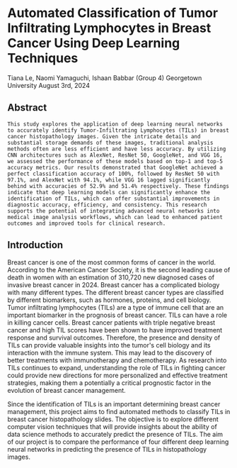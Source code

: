 # Automated Classification of Tumor Infiltrating Lymphocytes in Breast Cancer Using Deep Learning Techniques
Tiana Le, Naomi Yamaguchi, Ishaan Babbar (Group 4)
Georgetown University
August 3rd, 2024


## Abstract
	This study explores the application of deep learning neural networks to accurately identify Tumor-Infiltrating Lymphocytes (TILs) in breast cancer histopathology images. Given the intricate details and substantial storage demands of these images, traditional analysis methods often are less efficient and have less accuracy. By utilizing CNN architectures such as AlexNet, ResNet 50, GoogleNet, and VGG 16, we assessed the performance of these models based on top-1 and top-5 accuracy metrics. Our results demonstrated that GoogleNet achieved a perfect classification accuracy of 100%, followed by ResNet 50 with 97.1%, and AlexNet with 94.1%, while VGG 16 lagged significantly behind with accuracies of 52.9% and 51.4% respectively. These findings indicate that deep learning models can significantly enhance the identification of TILs, which can offer substantial improvements in diagnostic accuracy, efficiency, and consistency. This research supports the potential of integrating advanced neural networks into medical image analysis workflows, which can lead to enhanced patient outcomes and improved tools for clinical research.

## Introduction 
Breast cancer is one of the most common forms of cancer in the world. According to the American Cancer Society, it is the second leading cause of death in women with an estimation of 310,720 new diagnosed cases of invasive breast cancer in 2024. Breast cancer has a complicated biology with many different types. The different breast cancer types are classified by different biomarkers, such as hormones, proteins, and cell biology. Tumor infiltrating lymphocytes (TILs) are a type of immune cell that are an important biomarker in the prognosis of breast cancer. TILs can have a role in killing cancer cells. Breast cancer patients with triple negative breast cancer and high TIL scores have been shown to have improved treatment response and survival outcomes. Therefore, the presence and density of TILs can provide valuable insights into the tumor's cell biology and its interaction with the immune system. This may lead to the discovery of better treatments with immunotherapy and chemotherapy. As research into TILs continues to expand, understanding the role of TILs in fighting cancer could provide new directions for more personalized and effective treatment strategies, making them a potentially a critical prognostic factor in the evolution of breast cancer management.

Since the identification of TILs is an important determining breast cancer management, this project aims to find automated methods to classify TILs in breast cancer histopathology slides. The objective is to explore different computer vision techniques that will provide insights about the ability of data science methods to accurately predict the presence of TILs. The aim of our project is to compare the performance of four different deep learning neural networks in predicting the presence of TILs in histopathology images.

